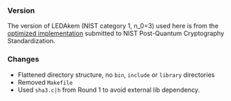 ### Version

The version of LEDAkem (NIST category 1, n_0=3) used here is from the [optimized implementation](https://csrc.nist.gov/CSRC/media/Projects/Post-Quantum-Cryptography/documents/round-2/submissions/LEDAcrypt-Round2.zip) submitted to NIST Post-Quantum Cryptography Standardization.

### Changes

- Flattened directory structure, no `bin`, `include` or `library` directories
- Removed `Makefile`
- Used `sha3.c|h` from Round 1 to avoid external lib dependency.
